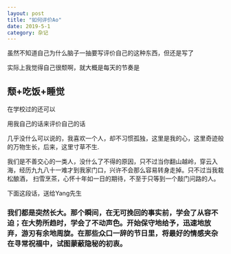 ```yaml
---
layout: post
title: "如何评价Ao"
date: 2019-5-1
category: 杂记
---
```


虽然不知道自己为什么脑子一抽要写评价自己的这种东西，但还是写了

实际上我觉得自己很颓啊，就大概是每天的节奏是

## 颓+吃饭+睡觉

在学校过的还可以

用我自己的话来评价自己的话

几乎没什么可以说的，我喜欢一个人，却不习惯孤独，这里是我的心，这里奇迹般的万物生长，后来，这里寸草不生.

我们是不善交心的一类人，没什么了不得的原因，只不过当你翻山越岭，穿云入海，经历九九八十一难才到我家门口，兴许不会那么容易转身走掉。只不过当我栽松酿酒，
扫雪烹茶，心怀十年如一日的期待，不至于只等到一个敲门问路的人。

下面这段话，送给Yang先生

### 我们都是突然长大。那个瞬间，在无可挽回的事实前，学会了从容不迫；在大势所趋时，学会了不动声色。开始保守地给予，迅速地放弃，游刃有余地周旋。在那些众口一辞的节日里，将最好的情感夹杂在寻常祝福中，试图蒙蔽隐秘的初衷。
